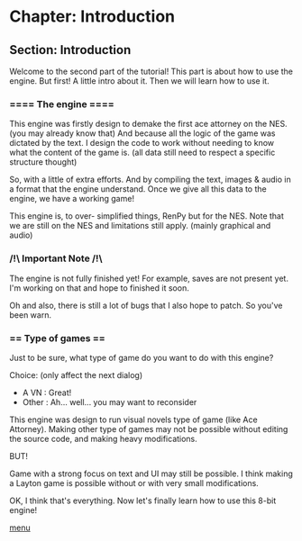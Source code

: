 # Chapter: Introduction

## Section: Introduction

Welcome to the second part of the tutorial!
This part is about how to use the engine.
But first! A little intro about it. Then we will learn how to use it.

### ==== The engine ==== 

This engine was firstly design to demake the first ace attorney on the NES.
(you may already know that)
And because all the logic of the game was dictated by the text.
I design the code to work without needing to know what the content of the game is.
(all data still need to respect a specific structure thought)

So, with a little of extra efforts.
And by compiling the text, images & audio in a format that the engine understand.
Once we give all this data to the engine, we have a working game!

This engine is, to over- simplified things,
RenPy but for the NES.
Note that we are still on the NES and limitations still apply.
(mainly graphical and audio)

### /!\ Important Note /!\ 

The engine is not fully finished yet!
For example, saves are not present yet.
I'm working on that and hope to finished it soon.

Oh and also, there is still a lot of bugs that I also hope to patch.
So you've been warn.

### == Type of games == 

Just to be sure, what type of game do you want to do with this engine?

Choice: (only affect the next dialog)
- A VN : Great!
- Other : Ah... well... you may want to reconsider


This engine was design to run visual novels type of game (like Ace Attorney).
Making other type of games may not be possible without editing the source code,
and making heavy modifications.

BUT!

Game with a strong focus on text and UI may still be possible.
I think making a Layton game is possible without or with very small modifications.

OK, I think that's everything.
Now let's finally learn how to use this 8-bit engine!

[menu](../menu.md)

